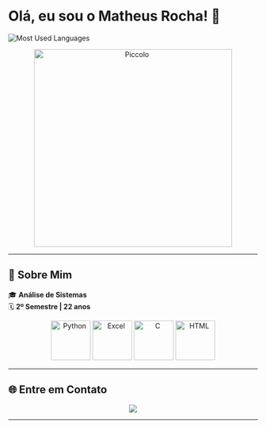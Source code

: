 # Olá, eu sou o Matheus Rocha! 👋

![Most Used Languages](https://github-readme-stats.vercel.app/api/top-langs/?username=Mrocha2002&theme=radical&layout=compact&card_width=400)

<div align="center">
  <img src="https://i.redd.it/2uha1pm7gbt91.gif" alt="Piccolo" width="400"/>
</div>

---

## 🚀 Sobre Mim

🎓 **Análise de Sistemas**  
🗓️ **2º Semestre | 22 anos**  

<div align="center">
  <img src="https://img.icons8.com/color/96/000000/python--v1.png" alt="Python" width="80"/>
  <img src="https://img.icons8.com/color/96/000000/microsoft-excel-2019.png" alt="Excel" width="80"/>
  <img src="https://img.icons8.com/color/96/000000/c-programming.png" alt="C" width="80"/>
  <img src="https://img.icons8.com/color/96/000000/html-5.png" alt="HTML" width="80"/>
</div>

---

## 🌐 Entre em Contato

<div align="center">
  <a href="https://www.linkedin.com/in/matheus-rocha-894921266/" target="_blank"><img src="https://img.shields.io/badge/-LinkedIn-%230077B5?style=for-the-badge&logo=linkedin&logoColor=white" target="_blank"></a>
</div>

---
